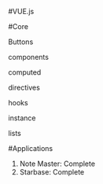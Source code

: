 #VUE.js

#Core

Buttons

components

computed

directives

hooks

instance

lists

#Applications

1) Note Master: Complete
2) Starbase: Complete